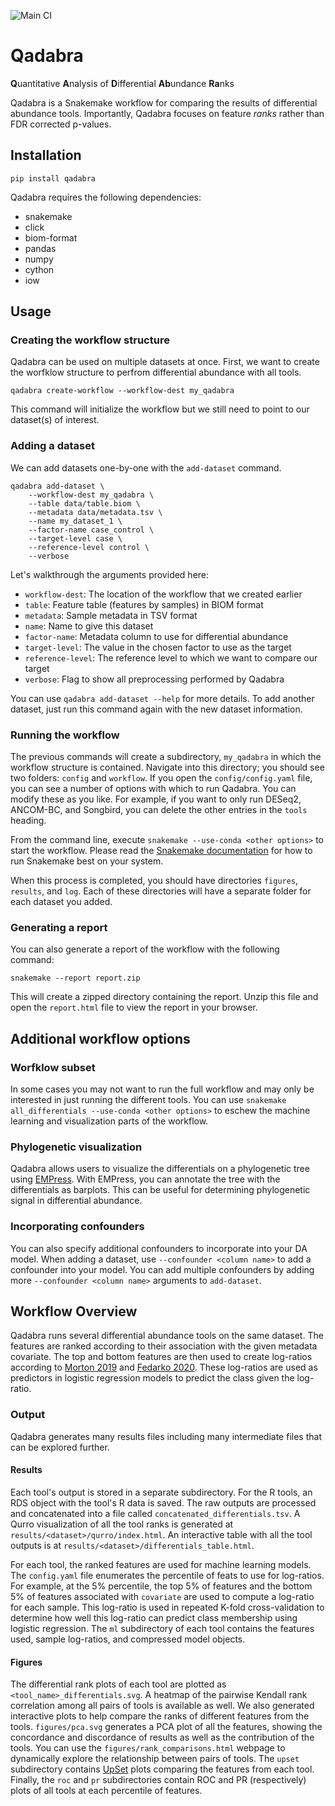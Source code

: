![Main CI](https://github.com/gibsramen/qadabra/actions/workflows/main.yml/badge.svg)

# Qadabra

**Q**uantitative **A**nalysis of **D**ifferential **Ab**undance **Ra**nks

Qadabra is a Snakemake workflow for comparing the results of differential abundance tools.
Importantly, Qadabra focuses on feature *ranks* rather than FDR corrected p-values.

## Installation

```
pip install qadabra
```

Qadabra requires the following dependencies:

* snakemake
* click
* biom-format
* pandas
* numpy
* cython
* iow

## Usage

### Creating the workflow structure

Qadabra can be used on multiple datasets at once.
First, we want to create the worfklow structure to perfrom differential abundance with all tools.

```
qadabra create-workflow --workflow-dest my_qadabra
```

This command will initialize the workflow but we still need to point to our dataset(s) of interest.

### Adding a dataset

We can add datasets one-by-one with the `add-dataset` command.

```
qadabra add-dataset \
    --workflow-dest my_qadabra \
    --table data/table.biom \
    --metadata data/metadata.tsv \
    --name my_dataset_1 \
    --factor-name case_control \
    --target-level case \
    --reference-level control \
    --verbose
```

Let's walkthrough the arguments provided here:

* `workflow-dest`: The location of the workflow that we created earlier
* `table`: Feature table (features by samples) in BIOM format
* `metadata`: Sample metadata in TSV format
* `name`: Name to give this dataset
* `factor-name`: Metadata column to use for differential abundance
* `target-level`: The value in the chosen factor to use as the target
* `reference-level`: The reference level to which we want to compare our target
* `verbose`: Flag to show all preprocessing performed by Qadabra

You can use `qadabra add-dataset --help` for more details.
To add another dataset, just run this command again with the new dataset information.

### Running the workflow

The previous commands will create a subdirectory, `my_qadabra` in which the workflow structure is contained.
Navigate into this directory; you should see two folders: `config` and `workflow`.
If you open the `config/config.yaml` file, you can see a number of options with which to run Qadabra.
You can modify these as you like.
For example, if you want to only run DESeq2, ANCOM-BC, and Songbird, you can delete the other entries in the `tools` heading.

From the command line, execute `snakemake --use-conda <other options>` to start the workflow.
Please read the [Snakemake documentation](https://snakemake.readthedocs.io/en/stable/executing/cli.html) for how to run Snakemake best on your system.

When this process is completed, you should have directories `figures`, `results`, and `log`.
Each of these directories will have a separate folder for each dataset you added.

### Generating a report

You can also generate a report of the workflow with the following command:

```
snakemake --report report.zip
```

This will create a zipped directory containing the report.
Unzip this file and open the `report.html` file to view the report in your browser.

## Additional workflow options

### Worfklow subset

In some cases you may not want to run the full workflow and may only be interested in just running the different tools.
You can use `snakemake all_differentials --use-conda <other options>` to eschew the machine learning and visualization parts of the workflow.

### Phylogenetic visualization

Qadabra allows users to visualize the differentials on a phylogenetic tree using [EMPress](https://journals.asm.org/doi/10.1128/mSystems.01216-20).
With EMPress, you can annotate the tree with the differentials as barplots.
This can be useful for determining phylogenetic signal in differential abundance.

### Incorporating confounders

You can also specify additional confounders to incorporate into your DA model.
When adding a dataset, use `--confounder <column name>` to add a confounder into your model.
You can add multiple confounders by adding more `--confounder <column name>` arguments to `add-dataset`.

## Workflow Overview

Qadabra runs several differential abundance tools on the same dataset.
The features are ranked according to their association with the given metadata covariate.
The top and bottom features are then used to create log-ratios according to [Morton 2019](https://doi.org/10.1038/s41467-019-10656-5) and [Fedarko 2020](https://github.com/biocore/qurro).
These log-ratios are used as predictors in logistic regression models to predict the class given the log-ratio.

### Output

Qadabra generates many results files including many intermediate files that can be explored further.

#### Results

Each tool's output is stored in a separate subdirectory.
For the R tools, an RDS object with the tool's R data is saved.
The raw outputs are processed and concatenated into a file called `concatenated_differentials.tsv`.
A Qurro visualization of all the tool ranks is generated at `results/<dataset>/qurro/index.html`.
An interactive table with all the tool outputs is at `results/<dataset>/differentials_table.html`.

For each tool, the ranked features are used for machine learning models.
The `config.yaml` file enumerates the percentile of feats to use for log-ratios.
For example, at the 5% percentile, the top 5% of features and the bottom 5% of features associated with `covariate` are used to compute a log-ratio for each sample.
This log-ratio is used in repeated K-fold cross-validation to determine how well this log-ratio can predict class membership using logistic regression.
The `ml` subdirectory of each tool contains the features used, sample log-ratios, and compressed model objects.

#### Figures

The differential rank plots of each tool are plotted as `<tool_name>_differentials.svg`.
A heatmap of the pairwise Kendall rank correlation among all pairs of tools is available as well.
We also generated interactive plots to help compare the ranks of different features from the tools.
`figures/pca.svg` generates a PCA plot of all the features, showing the concordance and discordance of results as well as the contribution of the tools.
You can use the `figures/rank_comparisons.html` webpage to dynamically explore the relationship between pairs of tools.
The `upset` subdirectory contains [UpSet](https://doi.org/10.1109%2FTVCG.2014.2346248) plots comparing the features from each tool.
Finally, the `roc` and `pr` subdirectories contain ROC and PR (respectively) plots of all tools at each percentile of features.
